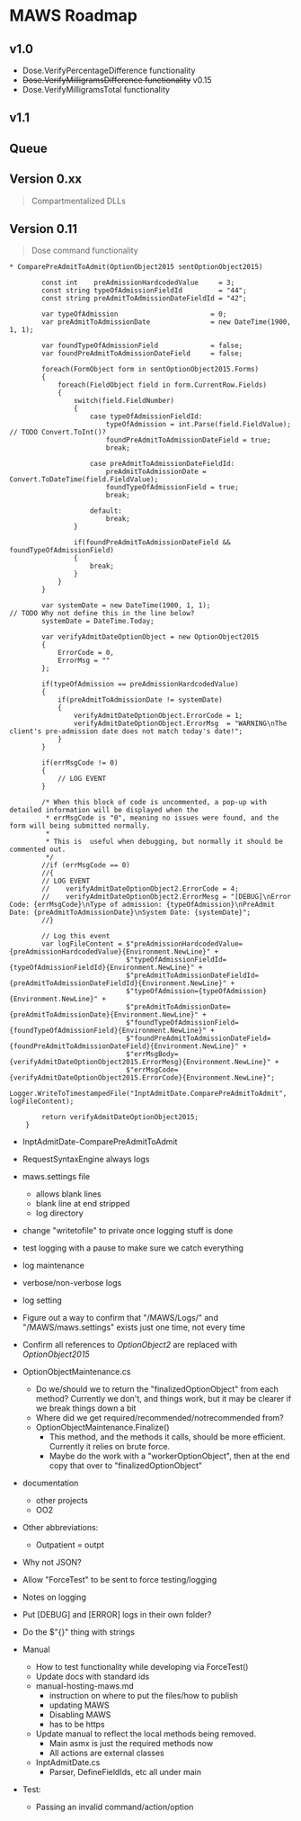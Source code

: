 ﻿# MAWS Roadmap

## v1.0
* Dose.VerifyPercentageDifference functionality
* ~~Dose.VerifyMilligramsDifference functionality~~ v0.15
* Dose.VerifyMilligramsTotal functionality

## v1.1



## Queue













## Version 0.xx
> Compartmentalized DLLs

## Version 0.11
> Dose command functionality


    * ComparePreAdmitToAdmit(OptionObject2015 sentOptionObject2015)

            const int    preAdmissionHardcodedValue     = 3;
            const string typeOfAdmissionFieldId         = "44";
            const string preAdmitToAdmissionDateFieldId = "42";

            var typeOfAdmission                       = 0;
            var preAdmitToAdmissionDate               = new DateTime(1900, 1, 1);

            var foundTypeOfAdmissionField             = false;
            var foundPreAdmitToAdmissionDateField     = false;

            foreach(FormObject form in sentOptionObject2015.Forms)
            {
                foreach(FieldObject field in form.CurrentRow.Fields)
                {
                    switch(field.FieldNumber)
                    {
                        case typeOfAdmissionFieldId:
                            typeOfAdmission = int.Parse(field.FieldValue);                                              // TODO Convert.ToInt()?
                            foundPreAdmitToAdmissionDateField = true;
                            break;

                        case preAdmitToAdmissionDateFieldId:
                            preAdmitToAdmissionDate = Convert.ToDateTime(field.FieldValue);
                            foundTypeOfAdmissionField = true;
                            break;

                        default:
                            break;
                    }

                    if(foundPreAdmitToAdmissionDateField && foundTypeOfAdmissionField)
                    {
                        break;
                    }
                }
            }

            var systemDate = new DateTime(1900, 1, 1);                                                    // TODO Why not define this in the line below?
            systemDate = DateTime.Today;

            var verifyAdmitDateOptionObject = new OptionObject2015
            {
                ErrorCode = 0,
                ErrorMsg = ""
            };

            if(typeOfAdmission == preAdmissionHardcodedValue)
            {
                if(preAdmitToAdmissionDate != systemDate)
                {
                    verifyAdmitDateOptionObject.ErrorCode = 1;
                    verifyAdmitDateOptionObject.ErrorMsg  = "WARNING\nThe client's pre-admission date does not match today's date!";
                }
            }

            if(errMsgCode != 0)
            {
                // LOG EVENT
            }

            /* When this block of code is uncommented, a pop-up with detailed information will be displayed when the
             * errMsgCode is "0", meaning no issues were found, and the form will being submitted normally.
             *
             * This is  useful when debugging, but normally it should be commented out.
             */
            //if (errMsgCode == 0)
            //{
            // LOG EVENT
            //    verifyAdmitDateOptionObject2.ErrorCode = 4;
            //    verifyAdmitDateOptionObject2.ErrorMesg = "[DEBUG]\nError Code: {errMsgCode}\nType of admission: {typeOfAdmission}\nPreAdmit Date: {preAdmitToAdmissionDate}\nSystem Date: {systemDate}";
            //}

            // Log this event
            var logFileContent = $"preAdmissionHardcodedValue={preAdmissionHardcodedValue}{Environment.NewLine}" +
                                 $"typeOfAdmissionFieldId={typeOfAdmissionFieldId}{Environment.NewLine}" +
                                 $"preAdmitToAdmissionDateFieldId={preAdmitToAdmissionDateFieldId}{Environment.NewLine}" +
                                 $"typeOfAdmission={typeOfAdmission}{Environment.NewLine}" +
                                 $"preAdmitToAdmissionDate={preAdmitToAdmissionDate}{Environment.NewLine}" +
                                 $"foundTypeOfAdmissionField={foundTypeOfAdmissionField}{Environment.NewLine}" +
                                 $"foundPreAdmitToAdmissionDateField={foundPreAdmitToAdmissionDateField}{Environment.NewLine}" +
                                 $"errMsgBody={verifyAdmitDateOptionObject2015.ErrorMesg}{Environment.NewLine}" +
                                 $"errMsgCode={verifyAdmitDateOptionObject2015.ErrorCode}{Environment.NewLine}";
            Logger.WriteToTimestampedFile("InptAdmitDate.ComparePreAdmitToAdmit", logFileContent);

            return verifyAdmitDateOptionObject2015;
        }

* InptAdmitDate-ComparePreAdmitToAdmit

* RequestSyntaxEngine always logs

* maws.settings file
    * allows blank lines
    * blank line at end stripped
    * log directory

* change "writetofile" to private once logging stuff is done

* test logging with a pause to make sure we catch everything

* log maintenance
* verbose/non-verbose logs
* log setting

* Figure out a way to confirm that "/MAWS/Logs/" and "/MAWS/maws.settings" exists just one time, not every time

* Confirm all references to *OptionObject2* are replaced with *OptionObject2015*

* OptionObjectMaintenance.cs
    * Do we/should we to return the "finalizedOptionObject" from each method? Currently we don't, and things work, but it may be clearer if we break things down a bit
    * Where did we get required/recommended/notrecommended from?
    * OptionObjectMaintenance.Finalize()
        * This method, and the methods it calls, should be more efficient. Currently it relies on brute force.
        * Maybe do the work with a "workerOptionObject", then at the end copy that over to "finalizedOptionObject"

* documentation
    * other projects
    * OO2

* Other abbreviations:
    * Outpatient = outpt 

* Why not JSON?

* Allow "ForceTest" to be sent to force testing/logging

* Notes on logging

* Put [DEBUG] and [ERROR] logs in their own folder?

* Do the $"{}" thing with strings

* Manual
  * How to test functionality while developing via ForceTest()
  * Update docs with standard ids
  * manual-hosting-maws.md
    * instruction on where to put the files/how to publish
    * updating MAWS
    * Disabling MAWS
    * has to be https
  * Update manual to reflect the local methods being removed.
      * Main asmx is just the required methods now
      * All actions are external classes
  * InptAdmitDate.cs
      * Parser, DefineFieldIds, etc all under main

* Test:
    * Passing an invalid command/action/option